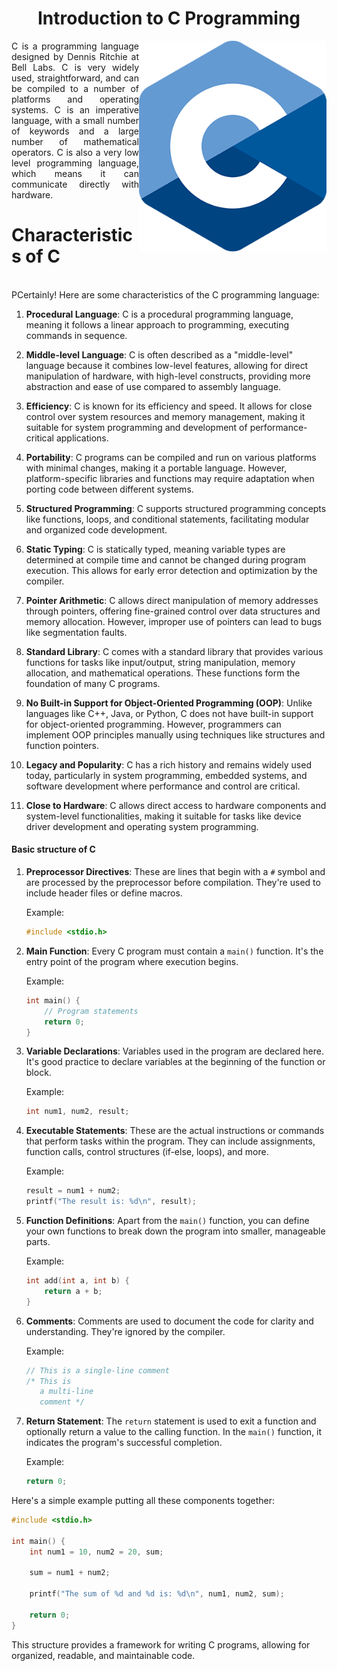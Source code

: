 <h1 align="center"> Introduction to C Programming</h1>

<p align="justify">
  <img src="C_Logo.png" alt="C Programming Language" width="300" align="right">
  C is a programming language designed by Dennis Ritchie at Bell Labs. C is very widely used, straightforward, and can be compiled to a number of platforms and operating systems. C is an imperative language, with a small number of keywords and a large number of mathematical operators. C is also a very low level programming language, which means it can communicate directly with hardware.
  <h1><b>Characteristics of C</b></h1><br>
  PCertainly! Here are some characteristics of the C programming language:

1. **Procedural Language**: C is a procedural programming language, meaning it follows a linear approach to programming, executing commands in sequence.

2. **Middle-level Language**: C is often described as a "middle-level" language because it combines low-level features, allowing for direct manipulation of hardware, with high-level constructs, providing more abstraction and ease of use compared to assembly language.

3. **Efficiency**: C is known for its efficiency and speed. It allows for close control over system resources and memory management, making it suitable for system programming and development of performance-critical applications.

4. **Portability**: C programs can be compiled and run on various platforms with minimal changes, making it a portable language. However, platform-specific libraries and functions may require adaptation when porting code between different systems.

5. **Structured Programming**: C supports structured programming concepts like functions, loops, and conditional statements, facilitating modular and organized code development.

6. **Static Typing**: C is statically typed, meaning variable types are determined at compile time and cannot be changed during program execution. This allows for early error detection and optimization by the compiler.

7. **Pointer Arithmetic**: C allows direct manipulation of memory addresses through pointers, offering fine-grained control over data structures and memory allocation. However, improper use of pointers can lead to bugs like segmentation faults.

8. **Standard Library**: C comes with a standard library that provides various functions for tasks like input/output, string manipulation, memory allocation, and mathematical operations. These functions form the foundation of many C programs.

9. **No Built-in Support for Object-Oriented Programming (OOP)**: Unlike languages like C++, Java, or Python, C does not have built-in support for object-oriented programming. However, programmers can implement OOP principles manually using techniques like structures and function pointers.

10. **Legacy and Popularity**: C has a rich history and remains widely used today, particularly in system programming, embedded systems, and software development where performance and control are critical.

11. **Close to Hardware**: C allows direct access to hardware components and system-level functionalities, making it suitable for tasks like device driver development and operating system programming.

<h4>Basic structure of C</h4>

1. **Preprocessor Directives**: These are lines that begin with a `#` symbol and are processed by the preprocessor before compilation. They're used to include header files or define macros.

   Example:
   ```c
   #include <stdio.h>
   ```

2. **Main Function**: Every C program must contain a `main()` function. It's the entry point of the program where execution begins.

   Example:
   ```c
   int main() {
       // Program statements
       return 0;
   }
   ```

3. **Variable Declarations**: Variables used in the program are declared here. It's good practice to declare variables at the beginning of the function or block.

   Example:
   ```c
   int num1, num2, result;
   ```

4. **Executable Statements**: These are the actual instructions or commands that perform tasks within the program. They can include assignments, function calls, control structures (if-else, loops), and more.

   Example:
   ```c
   result = num1 + num2;
   printf("The result is: %d\n", result);
   ```

5. **Function Definitions**: Apart from the `main()` function, you can define your own functions to break down the program into smaller, manageable parts.

   Example:
   ```c
   int add(int a, int b) {
       return a + b;
   }
   ```

6. **Comments**: Comments are used to document the code for clarity and understanding. They're ignored by the compiler.

   Example:
   ```c
   // This is a single-line comment
   /* This is
      a multi-line
      comment */
   ```

7. **Return Statement**: The `return` statement is used to exit a function and optionally return a value to the calling function. In the `main()` function, it indicates the program's successful completion.

   Example:
   ```c
   return 0;
   ```

Here's a simple example putting all these components together:

```c
#include <stdio.h>

int main() {
    int num1 = 10, num2 = 20, sum;
    
    sum = num1 + num2;
    
    printf("The sum of %d and %d is: %d\n", num1, num2, sum);
    
    return 0;
}
```

This structure provides a framework for writing C programs, allowing for organized, readable, and maintainable code.</p>